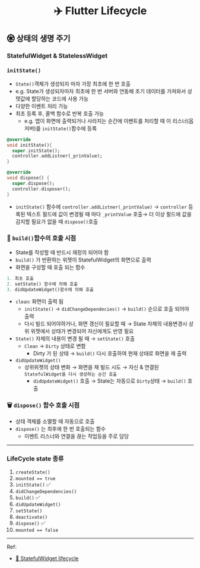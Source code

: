 # <p align="center">✈️ Flutter Lifecycle</p>

## ♼ 상태의 생명 주기

### StatefulWidget & StatelessWidget

### `initState()`

- `State()`객체가 생성되자 마자 가장 최초에 한 번 호출
- e.g. State가 생성되자마자 최초에 한 번 서버와 연동해 초기 데이터를 가져와서 상탯값에 할당하는 코드에 사용 가능
- 다양한 이벤트 처리 가능
- 최초 등록 후, 콜백 함수로 반복 호출 가능
    - e.g. 앱이 화면에 출력되거나 사라지는 순간에 이벤트를 처리할 때 이 리스너(옵저버)를 `initState()`함수에 등록

```dart
@override
void initState(){
  super.initState();
  controller.addListner(_prinValue);
}

@override
void dispose() {
  super.dispose();
  controller.disposer();
}
```

- `initState()` 함수에 `controller.addListner(_printValue)` → `controller` 등록된 텍스트 필드에 값이 변경될 때 마다 `_printValue` 호출→ 더 이상 필드에 값을 감지할 필요가 없을 때 `dispose()`호출

### 🏡 `build()`함수의 호출 시점

- State를 작성할 때 반드시 재정의 되어야 함
- `build()` 가 반환하는 위젯이 StatefulWidget의 화면으로 출력
- 화면을 구성할 때 호출 되는 함수


        
```dart
1. 최초 호출
2. setState() 함수에 의해 호출
3. didUpdateWidget()함수에 의해 호출
```
- `clean`: 화면이 출력 됨
    - `initState()` → `didChangeDependecies()` → `build()` 순으로 호출 되어야 출력
    - 다시 빌드 되어야하거나, 화면 갱신이 필요할 때 → State 자체의 내용변경시 상위 위젯에서 상태가 변경되어 자신에게도 반영 필요
- `State()` 자체의 내용이 변경 될 때 → `setState()` 호출
    - `Clean` → `Dirty` 상태로 변함
        - Dirty 가 된 상태 → `build()` 다시 호출하여 현재 상태로 화면을 재 출력
- `didUpdateWidget()`
    - 상위위젯의 상태 변화 → 화면을 재 빌드 시도 → 자신 & 연결된 `StatefulWidget을 다시 생성하는 순간 호출`
        - `didUpdateWidget()` 호출 → State는 자동으로 `Dirty`상태 → `build()` 호출

### 🗑️ `dispose()` 함수 호출 시점

- 상태 객체를 소멸할 때 자동으로 호출
- `dispose()` 는 최후에 한 번 호출되는 함수
    - 이벤트 리스너와 연결을 끊는 작업등을 주로 담당

---

### LifeCycle state 종류

1. `createState()`
1. `mounted == true`
1. `initState()` ✅
1. `didChangeDependencies()`
1. `build()` ✅
1. `didUpdateWidget()`
1. `setState()`
1. `deactivate()`
1. `dispose()` ✅
1. `mounted == false`



---
Ref:
- [📎 StatefulWidget lifecycle](https://flutterbyexample.com/lesson/stateful-widget-lifecycle)